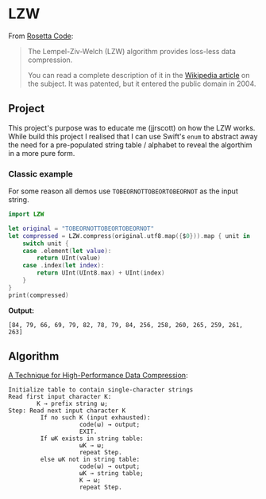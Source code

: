 # LZW

From [Rosetta Code](https://rosettacode.org/wiki/LZW_compression):

> The Lempel-Ziv-Welch (LZW) algorithm provides loss-less data compression.
>
> You can read a complete description of it in the [Wikipedia article](https://en.wikipedia.org/wiki/Lempel-Ziv-Welch) on the subject. It was patented, but it entered the public domain in 2004.

## Project

This project's purpose was to educate me (jjrscott) on how the LZW works. While build this project I realised that I can use Swift's `enum` to abstract away the need for a pre-populated string table / alphabet to reveal the algorthim in a more pure form.

### Classic example

For some reason all demos use `TOBEORNOTTOBEORTOBEORNOT` as the input string. 

```swift
import LZW

let original = "TOBEORNOTTOBEORTOBEORNOT"
let compressed = LZW.compress(original.utf8.map({$0})).map { unit in
    switch unit {
    case .element(let value):
        return UInt(value)
    case .index(let index):
        return UInt(UInt8.max) + UInt(index)
    }
}
print(compressed)
```

**Output:**

```
[84, 79, 66, 69, 79, 82, 78, 79, 84, 256, 258, 260, 265, 259, 261, 263]
```

## Algorithm

[A Technique for High-Performance Data Compression](https://www.csd.uoc.gr/~hy474/bibliography/DataCompression-Welch.pdf):

```
Initialize table to contain single-character strings
Read first input character K:
        K → prefix string ω;
Step: Read next input character K
         If no such K (input exhausted):
                    code(ω) → output;
                    EXIT.
         If ωK exists in string table:
                    ωK → ω;
                    repeat Step.
         else ωK not in string table:
                    code(ω) → output;
                    ωK → string table;
                    K → ω;
                    repeat Step.
```
